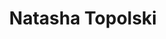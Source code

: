 ---
title: "Natasha Topolski"
presenter_id: natasha_topolski
layout: member_all_publications
permalink: /member_full_publications/:presenter_id/
---